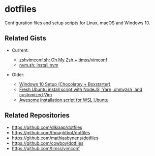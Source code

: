 # dotfiles
Configuration files and setup scripts for Linux, macOS and Windows 10.

## Related Gists

* Current:
  * [zshvimconf.sh: Oh My Zsh + timss/vimconf](https://gist.github.com/willwm/9ccca11ae94963265704d440400d623e)
  * [nvm.sh: Install nvm](https://gist.github.com/willwm/0942e821185ce6f99901516ed6d2164f)

* Older:
  * [Windows 10 Setup (Chocolatey + Boxstarter)](https://gist.github.com/willwm/9dab807253f48279b2b0bbc7c5dad1d1)
  * [Fresh Ubuntu install script with NodeJS, Yarn, ohmyzsh, and customized Vim](https://gist.github.com/willwm/cdecee595f8e9d581fdc4920831019fb)
  * [Awesome installation script for WSL Ubuntu](https://gist.github.com/willwm/e6f3c5fc01215389243858b0c75f33bf)

## Related Repositories

* https://github.com/dikiaap/dotfiles
* https://github.com/thoughtbot/dotfiles
* https://github.com/mathiasbynens/dotfiles
* https://github.com/cowboy/dotfiles
* https://github.com/timss/vimconf
